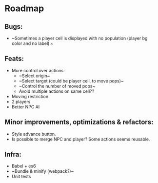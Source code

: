 # Roadmap

## Bugs:
* ~Sometimes a player cell is displayed with no population (player bg color and no label).~

## Feats:
* More control over actions:
    - ~Select origin~
    - ~Select target (could be player cell, to move pops)~
    - ~Control the number of moved pops~
    - Avoid multiple actions on same cell??
* Moving restriction
* 2 players
* Better NPC AI

## Minor improvements, optimizations & refactors:
* Style advance button.
* Is possible to merge NPC and player? Some actions seems reusable.

## Infra:
* Babel + es6
* ~Bundle & minify (webpack?)~
* Unit tests
